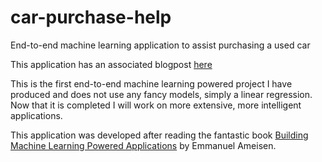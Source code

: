 # car-purchase-help
End-to-end machine learning application to assist purchasing a used car

This application has an associated blogpost [here](https://sjhatfield.github.io/Car-purchase-help/)

This is the first end-to-end machine learning powered project I have produced and does not use any fancy models, simply a linear regression. Now that it is completed I will work on more extensive, more intelligent applications.

This application was developed after reading the fantastic book [Building Machine Learning Powered Applications](https://www.oreilly.com/library/view/building-machine-learning/9781492045106/) by Emmanuel Ameisen.

